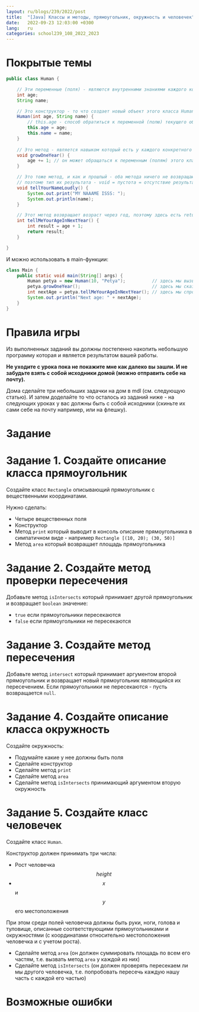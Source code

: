 ```yaml
---
layout: ru/blogs/239/2022/post
title:  "[Java] Классы и методы, прямоугольник, окружность и человечек"
date:   2022-09-23 12:03:00 +0300
lang:   ru
categories: school239_108_2022_2023
---
```


[//]: # (1 урок - ???:)
[//]: # (что такое класс на примере ТОЧКИ и КУБА)
[//]: # (как создать класс => пример использования сразу)
[//]: # (есть его знания - поля-переменные => пример изменения снаружи)
[//]: # (есть его конструктор - функция-создания => пример использования)
[//]: # (есть его методы - функции-навыки => пример использования)

**Покрытые темы**
====

```java
public class Human {

    // Эти переменные (поля) - являются внутренними знаниями каждого конкретного объета этого класса Human
    int age;
    String name;

    // Это конструктор - то что создает новый объект этого класса Human и заполняет его поля изначальными значениями
    Human(int age, String name) {
        // this.age - способ обратиться к переменной (полю) текущего объекта, т.е. того объекта который мы сейчас создаем
        this.age = age;
        this.name = name;
    }
    
    // Это метод - является навыком который есть у каждого конкретного объекта этого класса Human
    void growOneYear() {
        age += 1; // он может обращаться к переменным (полям) этого класса, т.е. он может пользоваться своими знаниям, обновлять их
    }

    // Это тоже метод, и как и прошлый - оба метода ничего не возвращают как результат, в них нет return
    // поэтоме тип их результата - void = пустота = отсутствие результата
    void tellYourNameLoudly() {
        System.out.print("MY NAAAME ISSS: ");
        System.out.println(name);
    }

    // Этот метод возвращает возраст через год, поэтому здесь есть return и тип результата - int
    int tellMeYourAgeInNextYear() {
        int result = age + 1;
        return result;
    }

}
```

И можно использовать в main-функции:

```java
class Main {
    public static void main(String[] args) {
        Human petya = new Human(10, "Petya");          // здесь мы вызвали конструктор - создали новый объект класса Human и заполнили его внутренние переменные
        petya.growOneYear();                           // здесь мы сказали ему позврослеть на один годик (его возраст увеличился на 1)
        int nextAge = petya.tellMeYourAgeInNextYear(); // здесь мы спросили какой возраст у него будет еще через год и смогли сохранить этот возраст в переменную
        System.out.println("Next age: " + nextAge);
    }
}
```

**Правила игры**
==============

Из выполненных заданий вы должны постепенно накопить небольшую программу которая и является результатом вашей работы.

**Не уходите с урока пока не покажите мне как далеко вы зашли. И не забудьте взять с собой исходники домой (можно отправить себе на почту).**

Дома сделайте три небольших задачки на дом в mdl (см. следующую статью). И затем доделайте то что осталось из заданий ниже - на следующих уроках у вас должны быть с собой исходники (скиньте их сами себе на почту например, или на флешку).

Задание
=========

Задание 1. Создайте описание класса прямоугольник
=========

Создайте класс ```Rectangle``` описывающий прямоугольник с вещественными координатами.

Нужно сделать:

- Четыре вещественных поля
- Конструктор
- Метод ```print``` который выводит в консоль описание прямоугольника в симпатичном виде - например ```Rectangle [(10, 20); (30, 50)]```
- Метод ```area``` который возвращает площадь прямоугольника

Задание 2. Создайте метод проверки пересечения
=========

Добавьте метод ```isIntersects``` который принимает другой прямоугольник и возвращает ```boolean``` значение:

- ```true``` если прямоугольники пересекаются
- ```false``` если прямоугольники не пересекаются

Задание 3. Создайте метод пересечения
=========

Добавьте метод ```intersect``` который принимает аргументом второй прямоугольник и возвращает новый прямоугольник являющийся их пересечением. Если прямоугольники не пересекаются - пусть возвращается ```null```.

Задание 4. Создайте описание класса окружность
=============

Создайте окружность:

- Подумайте какие у нее должны быть поля
- Сделайте конструктор
- Сделайте метод ```print```
- Сделайте метод ```area```
- Сделайте метод ```isIntersects``` принимающий аргументом вторую окружность

Задание 5. Создайте класс человечек
==============

Создайте класс ```Human```.

Конструктор должен принимать три числа:

- Рост человечка $$height$$
- $$x$$ и $$y$$ его местоположения

При этом среди полей человечка должны быть руки, ноги, голова и туловище, описанные соответствующими прямоугольниками и окружностями (с координатами относительно местоположения человечка и с учетом роста).

- Сделайте метод ```area``` (он должен суммировать площадь по всем его частям, т.е. вызвать метод ```area``` у каждой из них)
- Сделайте метод ```isIntersects``` (он должен проверять пересекаем ли мы другого человечка, т.е. попробовать пересечь каждую нашу часть с каждой его частью)

**Возможные ошибки**
====
